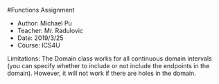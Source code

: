 #Functions Assignment
 * Author: Michael Pu
 * Teacher: Mr. Radulovic
 * Date: 2019/3/25
 * Course: ICS4U

Limitations:
The Domain class works for all continuous domain intervals (you can specify whether to include or not include the endpoints in the domain). However, it will not work if there are holes in the domain.
